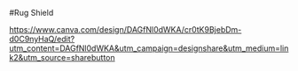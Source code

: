 #Rug Shield

https://www.canva.com/design/DAGfNl0dWKA/cr0tK9BjebDm-d0C9nyHaQ/edit?utm_content=DAGfNl0dWKA&utm_campaign=designshare&utm_medium=link2&utm_source=sharebutton
